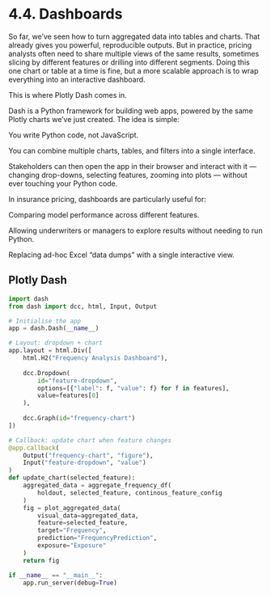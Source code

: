 # 4.4. Dashboards

So far, we’ve seen how to turn aggregated data into tables and charts. That already gives you powerful, reproducible outputs.
But in practice, pricing analysts often need to share multiple views of the same results, sometimes slicing by different features or drilling into different segments. Doing this one chart or table at a time is fine, but a more scalable approach is to wrap everything into an interactive dashboard.

This is where Plotly Dash comes in.

Dash is a Python framework for building web apps, powered by the same Plotly charts we’ve just created. The idea is simple:

You write Python code, not JavaScript.

You can combine multiple charts, tables, and filters into a single interface.

Stakeholders can then open the app in their browser and interact with it — changing drop-downs, selecting features, zooming into plots — without ever touching your Python code.

In insurance pricing, dashboards are particularly useful for:

Comparing model performance across different features.

Allowing underwriters or managers to explore results without needing to run Python.

Replacing ad-hoc Excel “data dumps” with a single interactive view.

## Plotly Dash

```python
import dash
from dash import dcc, html, Input, Output

# Initialise the app
app = dash.Dash(__name__)

# Layout: dropdown + chart
app.layout = html.Div([
    html.H2("Frequency Analysis Dashboard"),
    
    dcc.Dropdown(
        id="feature-dropdown",
        options=[{"label": f, "value": f} for f in features],
        value=features[0]
    ),
    
    dcc.Graph(id="frequency-chart")
])

# Callback: update chart when feature changes
@app.callback(
    Output("frequency-chart", "figure"),
    Input("feature-dropdown", "value")
)
def update_chart(selected_feature):
    aggregated_data = aggregate_frequency_df(
        holdout, selected_feature, continous_feature_config
    )
    fig = plot_aggregated_data(
        visual_data=aggregated_data,
        feature=selected_feature,
        target="Frequency",
        prediction="FrequencyPrediction",
        exposure="Exposure"
    )
    return fig

if __name__ == "__main__":
    app.run_server(debug=True)

```
